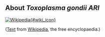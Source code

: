 About *Toxoplasma gondii ARI*
-----------------------------

[![Wikipedia](/img/wikipedia_logo_v2_en.png){#wiki_icon}](http://en.wikipedia.org/wiki/Toxoplasma_gondii)

([Text](http://en.wikipedia.org/wiki/Toxoplasma_gondii) from
[Wikipedia](http://en.wikipedia.org/), the free encyclopaedia.)
